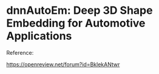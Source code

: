 # dnnAutoEm: Deep 3D Shape Embedding for Automotive Applications

Reference: 


https://openreview.net/forum?id=BklekANtwr

